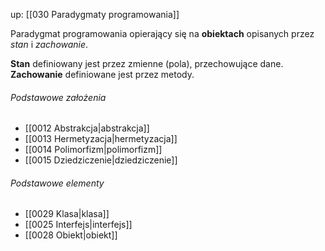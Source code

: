 up: [[030 Paradygmaty programowania]]

Paradygmat programowania opierający się na __obiektach__ opisanych przez _stan_ i _zachowanie_. 

__Stan__ definiowany jest przez zmienne (pola), przechowujące dane. 
__Zachowanie__ definiowane jest przez metody.

###### Podstawowe założenia
- [[0012 Abstrakcja|abstrakcja]]
- [[0013 Hermetyzacja|hermetyzacja]]
- [[0014 Polimorfizm|polimorfizm]]
- [[0015 Dziedziczenie|dziedziczenie]]

###### Podstawowe elementy
- [[0029 Klasa|klasa]]
- [[0025 Interfejs|interfejs]]
- [[0028 Obiekt|obiekt]]


